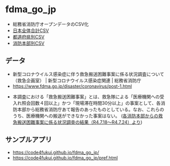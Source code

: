 # fdma_go_jp

- 総務省消防庁オープンデータのCSV化
- [日本全体合計CSV](https://code4fukui.github.io/fdma_go_jp/emergencytransport_difficult_all.csv)
- [都道府県別CSV](https://code4fukui.github.io/fdma_go_jp/emergencytransport_difficult_pref.csv)
- [消防本部別CSV](https://code4fukui.github.io/fdma_go_jp/emergencytransport_difficult.csv)

## データ

- 新型コロナウイルス感染症に伴う救急搬送困難事案に係る状況調査について（救急企画室） | 新型コロナウイルス感染症関連 | 総務省消防庁
- https://www.fdma.go.jp/disaster/coronavirus/post-1.html

* 本調査における「救急搬送困難事案」とは、救急隊による「医療機関への受入れ照会回数４回以上」かつ「現場滞在時間30分以上」の事案として、各消防本部から総務省消防庁あて報告のあったものとしている。なお、これらのうち、医療機関への搬送ができなかった事案はない。 ([各消防本部からの救急搬送困難事案に係る状況調査の結果（R4.7.18～R4.7.24）より](https://www.fdma.go.jp/disaster/coronavirus/items/coronavirus_kekka.pdf))

## サンプルアプリ

- https://code4fukui.github.io/fdma_go_jp/
- https://code4fukui.github.io/fdma_go_jp/pref.html

